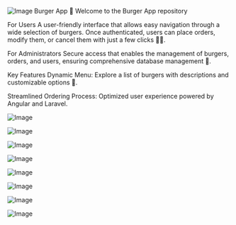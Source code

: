 ![Image](https://github.com/user-attachments/assets/cdd87ad4-7421-47a9-ba90-e58efefdcc5b)
Burger App 🍔
Welcome to the Burger App repository

For Users
A user-friendly interface that allows easy navigation through a wide selection of burgers. Once authenticated, users can place orders, modify them, or cancel them with just a few clicks 🤳🏻.

For Administrators
Secure access that enables the management of burgers, orders, and users, ensuring comprehensive database management 🔎.

Key Features
Dynamic Menu: Explore a list of burgers with descriptions and customizable options 👤.

Streamlined Ordering Process: Optimized user experience powered by Angular and Laravel.



![Image](https://github.com/user-attachments/assets/dcf55222-e4c8-40fa-b700-14f18a9def48)

![Image](https://github.com/user-attachments/assets/d56fcf87-85e6-4811-9257-42e3dbaa88cd)

![Image](https://github.com/user-attachments/assets/88eeda07-b1c4-4a5e-a051-19ae15061948)

![Image](https://github.com/user-attachments/assets/b74caf71-ac03-4edf-a214-8adc62e575d2)

![Image](https://github.com/user-attachments/assets/557d0865-9d71-4a3d-8b1a-8ddbb827ebd5)

![Image](https://github.com/user-attachments/assets/e147ab7e-5d87-4ea1-a6af-60e428df5299)

![Image](https://github.com/user-attachments/assets/912c07fa-c792-494e-9a0f-6bb6c315c5e3)

![Image](https://github.com/user-attachments/assets/7e2389df-5b59-4ede-9f7d-04d7c0832514)

